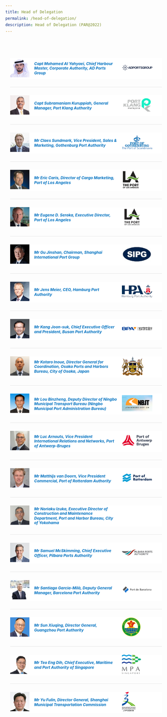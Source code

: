 ```yaml
---
title: Head of Delegation
permalink: /head-of-delegation/
description: Head of Delegation (PAR@2022)
---
```

<style>
	body {font-size:14px;line-height:1.42857143;}
	h1, h2, h3, h4, h5, h6 {line-height:1.1;}
	a[href$=".pdf"] {margin-left:0;}
	a[href$=".pdf"]:before {display:none;}
	.content p, .content li {margin:0 0 15px;font-size:inherit;line-height:inherit;}
	.mobile {display:block!important;}
	.desktop {display:none!important;}
	.navbar-end, .is-search-bar {display:none;}
	#main-content .bp-section {padding:0;}
	#main-content .bp-section-pagetitle {display:none;}
	#main-content .bp-container {width:100%;max-width:100%;min-height:250px;padding:0!important;}
	#main-content .bp-container .row {margin:0;}
	#main-content .bp-container .col {padding:0;}
	#main-content .col.is-8 {width:100%;margin:0;}
	#main-content .col.is-1 {display:none;}
	@media(min-width:1280px) {
		.mobile {display:none!important;}
		.desktop {display:block!important;}
	}
	
	.par-main {padding:35px 15px;margin:0 auto;}
	.par-main .par-list-none {list-style:none;margin:0;}
	@media(min-width:992px) {
		.par-main {max-width:970px;}
	}
	@media(min-width:1024px) {
		.par-main {padding:35px 0;}
	}
	@media(min-width:1440px) {
		.par-main {max-width:1280px;}
	}
	
	.accordion {padding:25px 0;border-bottom:1px solid #e3e3e3;}
	.accordion:last-child {border:0;}
	.accordion .bp-accordion-header, .accordion .bp-accordion-header:hover, .accordion .bp-accordion-header:focus {color:#fff;text-decoration:none;}
	.accordion .bp-accordion-button {color:#fff;}
	.bp-accordion-button:before, .sgds-icon-chevron-up, .sgds-icon-minus .sgds-icon-chevron-down {display:none;}
	.sgds-icon-minus .sgds-icon-chevron-up {display:block;}
	.speaker-img-wrapper {display:table;width:100%;background: #fff;}
	.speaker-img-wrapper > div, .speaker-img-wrapper h5 {display: table-cell;vertical-align: middle;}
	.speaker-img-wrapper .speaker-img {width:60px;height:60px;}
	.speaker-img-wrapper h5 {padding:0 15px;font-size:12px;font-weight:700;line-height:1.2;color:#0071c0;}
	.speaker-img-wrapper .org-logo {width: 20%;}
	.speaker-img-wrapper .org-logo img {width:auto;height: auto;margin:0 15px 0 auto;}
	.speaker-img-wrapper .icon-wrapper {width:30px;color: #0fa678;}
	.speaker-content {padding:30px;background: #f6f6f6;}
	.speaker-content h6 {color: #0071c0;font-weight: 700;margin:0 0 15px;}
	.speaker-content p {margin:0 0 15px;font-size:14px;line-height:24px;}
	.sgds-icon-minus .speaker-img-wrapper {background:#002b5f;}
	.sgds-icon-minus h5, .sgds-icon-minus .icon-wrapper {color:#fff;}
	.bp-accordion-body {display:block!important;position:relative;max-height:0;overflow:hidden;transition:.6s all;}
	a.sgds-icon-minus + .bp-accordion-body {max-height:2000px;}
	@media(min-768px) {
		.speaker-img-wrapper h5 {font-size:14px;}
	}
</style>
<div class="par-main">
	<div class="accordion">
		<a href="#!" class="bp-accordion-header bp-accordion-button" role="button" aria-expanded="true">
			<div class="speaker-img-wrapper">
				<div class="speaker-img">
					<img height="60" width="60" src="/images/Event2023/Delegation/mohamed-al-yahyaei.jpg" alt="Capt Mohamed AI Yahyaei">
				</div>
				<h5>Capt Mohamed AI Yahyaei, Chief Harbour Master, Corporate Authority, AD Ports Group</h5>
				<div class="org-logo"><img height="60" width="60" src="/images/Event2023/LogoOfPorts/logo-ad.png" alt="Logo of AD"></div>
				<div class="icon-wrapper">
					<i class="sgds-icon sgds-icon-chevron-up"></i>
					<i class="sgds-icon sgds-icon-chevron-down"></i>
				</div>
			</div>
		</a>
		<div class="bp-accordion-body">
			<div class="speaker-content">
				<h6>Delegate's Bio:</h6>
				<p>Mohamed Al Yahyaei is Chief Harbour Master in AD Ports Group, where the main function is to ensure implementation of applicable national and international maritime laws and regulations. He manages safely traffic of all vessels, all marine activities, and operations within Abu Dhabi Ports limits’ as per the regulatory requirements to remain competitive with the times in response to global shifts in maritime.</p>
				<p>He is also the Member of the Waterfront Regulatory Committee in the Emirate of Abu Dhabi, in addition to a member of a committee to abandoned and violating ships removal at the country level.</p>
				<p>With more than 12 years’ experience in field of maritime shipping, administrations, port marine management, services and HSSE experience, he has held several positions onboard vessels, including seagoing vessels and port services vessels. He has worked as marine pilot and an auditor amassed significant experience in the onshore and offshore industry.</p>
			</div>
		</div>
	</div>
	<div class="accordion">
		<a href="#!" class="bp-accordion-header bp-accordion-button" role="button" aria-expanded="true">
			<div class="speaker-img-wrapper">
				<div class="speaker-img">
					<img height="60" width="60" src="/images/Event2023/Delegation/subramaniam-kuruppiah.jpg" alt="Capt Subramaniam Kuruppiah">
				</div>
				<h5>Capt Subramaniam Kuruppiah, General Manager, Port Klang Authority</h5>
				<div class="org-logo"><img height="60" width="60" src="/images/Event2023/LogoOfPorts/logo-of-klang.jpg" alt="Logo of Klang"></div>
				<div class="icon-wrapper">
					<i class="sgds-icon sgds-icon-chevron-up"></i>
					<i class="sgds-icon sgds-icon-chevron-down"></i>
				</div>
			</div>
		</a>
		<div class="bp-accordion-body">
			<div class="speaker-content">
				<h6>Delegate's Bio:</h6>
				<p>Captain K. Subramaniam began his career in the Merchant Marine in 1981 obtaining his Captaincy in 1992. He joined Port Klang Authority in 1994 as a Harbour Pilot and held several designations before being appointed the General Manager in 2016 becoming the 1st scholar sponsored by PKA to head the organization.</p>
				<p>He is currently the President of the International Association of Ports &amp; Harbours (IAPH), Advisory Board Member of APEC Port Services Network and Secretary General of Eastern Dredging Association EADA.</p>
			</div>
		</div>
	</div>
	<div class="accordion">
		<a href="#!" class="bp-accordion-header bp-accordion-button" role="button" aria-expanded="true">
			<div class="speaker-img-wrapper">
				<div class="speaker-img">
					<img height="60" width="60" src="/images/Event2023/Delegation/claes-sundmark.jpg" alt="Mr Claes Sundmark">
				</div>
				<h5>Mr Claes Sundmark, Vice President, Sales &amp; Marketing, Gothenburg Port Authority</h5>
				<div class="org-logo"><img height="60" width="60" src="/images/Event2023/LogoOfPorts/logo-gothenburg.jpg" alt="Logo of Gothenburg"></div>
				<div class="icon-wrapper">
					<i class="sgds-icon sgds-icon-chevron-up"></i>
					<i class="sgds-icon sgds-icon-chevron-down"></i>
				</div>
			</div>
		</a>
		<div class="bp-accordion-body">
			<div class="speaker-content">
				<h6>Delegate's Bio:</h6>
				<p>Mr. Sundmark holds a bachelor’s degree of Science in Economics and Business Administration from the University of Orebro in Sweden. He joined the Port of Gothenburg as Vice President &amp; Sales Director in 2000. 2010 the Port of Gothenburg changed its structure from terminal operation into the traditional role of a Port Authority. Mr. Sundmark was than appointed to Vice President, Sales &amp; Marketing at the new Gothenburg Port Authority. Prior to this he filled various positions at intermodal rail operators in Switzerland and Sweden.</p>
			</div>
		</div>
	</div>
	<div class="accordion">
		<a href="#!" class="bp-accordion-header bp-accordion-button" role="button" aria-expanded="true">
			<div class="speaker-img-wrapper">
				<div class="speaker-img">
					<img height="60" width="60" src="/images/Event2023/Delegation/eric-caris.jpg" alt="Mr Eric Caris">
				</div>
				<h5>Mr Eric Caris, Director of Cargo Marketing, Port of Los Angeles</h5>
				<div class="org-logo"><img height="60" width="60" src="/images/Event2023/LogoOfPorts/logo-la.jpg" alt="Logo of LA"></div>
				<div class="icon-wrapper">
					<i class="sgds-icon sgds-icon-chevron-up"></i>
					<i class="sgds-icon sgds-icon-chevron-down"></i>
				</div>
			</div>
		</a>
		<div class="bp-accordion-body">
			<div class="speaker-content">
				<h6>Delegate's Bio:</h6>
				<p>As Director of Cargo Marketing for the Port of Los Angeles, Eric Caris is responsible for marketing, sales, and promotional programs designed to attract and retain shipping business to the Port. A significant activity involves the negotiation of container terminal leases in collaboration with the Cargo and Industrial Real Estate Division. On the efficiency side, Cargo Marketing plays an integral part of implementing the Port Optimizer™ program, which provides supply chain stakeholders with added visibility to the supply chain.</p>
				<p>Caris played an active role in the research and development of the Port’s Alternative Maritime Power® (AMP®) program, a groundbreaking technology to reduce ship emissions, launched in 2004. Instead of burning diesel fuel while berthed, AMP ships “plug in” to shoreside electrical power, which results in the elimination of two tons of air emissions each day a ship is docked.</p>
			</div>
		</div>
	</div>
	<div class="accordion">
		<a href="#!" class="bp-accordion-header bp-accordion-button" role="button" aria-expanded="true">
			<div class="speaker-img-wrapper">
				<div class="speaker-img">
					<img height="60" width="60" src="/images/Event2023/Delegation/eugene-seroka.jpg" alt="Mr Eugene D. Seroka">
				</div>
				<h5>Mr Eugene D. Seroka, Executive Director, Port of Los Angeles</h5>
				<div class="org-logo"><img height="60" width="60" src="/images/Event2023/LogoOfPorts/logo-of-la.jpg" alt="Logo of Los Angeles"></div>
				<div class="icon-wrapper">
					<i class="sgds-icon sgds-icon-chevron-up"></i>
					<i class="sgds-icon sgds-icon-chevron-down"></i>
				</div>
			</div>
		</a>
		<div class="bp-accordion-body">
			<div class="speaker-content">
				<h6>Delegate's Bio:</h6>
				<p>Gene Seroka is the Executive Director of the Port of Los Angeles, the busiest container port in North America. Nominated by Los Angeles Mayor Eric Garcetti on May 27, 2014, and confirmed by the Los Angeles City Council on June 11, 2014, the Port has experienced a series of historic, record-breaking performances since his appointment.</p>
				<p>Gene Seroka is the Executive Director of the Port of Los Angeles, the busiest container port in North America. Confirmed by Los Angeles City Council in June 2014, the Port has experienced a series of historic, record-breaking performances since his appointment.</p>
				<p>As Executive Director, Seroka interacts with a wide range of stakeholders, including Port customers around the globe, industry partners, elected and appointed officials at all levels, business leaders and local residents. A respected global trade expert, Seroka has advocated for rules-based trade agreements that benefit American exporters and manufacturers.</p>
				<p>Since the pandemic-induced buying surge generated by American consumers in the second half of 2020, the Port of Los Angeles has eclipsed multiple monthly cargo records and recorded eight out of 10 highest-performing quarters in its 115-year history. The Port set two new milestones for the Western Hemisphere in June 2021 as the first port to process 10 million Twenty-Foot Equivalent Units (TEUs) in a 12-month period and in May 2021 the first port to process 1 million TEUs in a single month.</p>
				<p>Seroka has distinguished himself as a leader throughout his illustrious career in shipping, global logistics and executive management. He received the esteemed Stanley T. Olafson Award from the Los Angeles Area Chamber of Commerce in 2023, recognizing his work in the world trade industry and leadership of the nation’s busiest container port. The Containerization &amp; Intermodal Institute named Seroka the 2021 recipient of the Connie Award, one the most coveted honors in the maritime industry. Lloyd’s List has recognized Seroka as the preeminent source on the supply chain, which earned him a spot in the 2021 Top 100 most influential people in shipping. Also in 2021, the Inland Empire Economic Partnership honored Seroka with its Lifetime Achievement Award, recognizing decades of leadership and accomplishments in the supply chain, logistics and maritime industry. Seroka has been named one of the most influential people in Los Angeles by the Los Angeles Business Journal and featured on the LA500 list each year since 2016.</p>
				<p>In 2020, Supply Chain Dive named Seroka Executive of the Year for his leadership throughout the pandemic. Throughout the pandemic, Seroka—who lived in China during the 2002-2004 SARS epidemic—led the Port’s response to the global health crisis, keeping cargo flowing as an essential service to the nation. In March 2020, former Mayor Eric Garcetti named Seroka the Chief Logistics Officer for the City of Los Angeles, while concurrently serving as the Port’s Executive Director.</p>
			</div>
		</div>
	</div>
	<div class="accordion">
		<a href="#!" class="bp-accordion-header bp-accordion-button" role="button" aria-expanded="true">
			<div class="speaker-img-wrapper">
				<div class="speaker-img">
					<img height="60" width="60" src="/images/Event2023/Delegation/gu-jinshan.jpg" alt="Mr Gu Jinshan">
				</div>
				<h5>Mr Gu Jinshan, Chairman, Shanghai International Port Group</h5>
				<div class="org-logo"><img height="60" width="60" src="/images/Event2023/LogoOfPorts/logo-sipg.jpg" alt="Logo of SIPG"></div>
				<div class="icon-wrapper">
					<i class="sgds-icon sgds-icon-chevron-up"></i>
					<i class="sgds-icon sgds-icon-chevron-down"></i>
				</div>
			</div>
		</a>
		<div class="bp-accordion-body">
			<div class="speaker-content">
				<h6>Delegate's Bio:</h6>
				<p>Gu Jinshan is Chairman of Shanghai International Port (Group) Co., Ltd (SIPG).</p>
				<p>President of China Ports and Harbors Association. He served successively as Director General of Shanghai Water Resources Bureau (Shanghai Oceanic Administration), Director General of Shanghai Housing and Urban-Rural Development Administration Commission, and Deputy Secretary-General of Shanghai Municipal People’s Government.</p>
			</div>
		</div>
	</div>
	<div class="accordion">
		<a href="#!" class="bp-accordion-header bp-accordion-button" role="button" aria-expanded="true">
			<div class="speaker-img-wrapper">
				<div class="speaker-img">
					<img height="60" width="60" src="/images/Event2023/Delegation/jens-meier.jpg" alt="Mr Jens Meier">
				</div>
				<h5>Mr Jens Meier, CEO, Hamburg Port Authority</h5>
				<div class="org-logo"><img height="60" width="60" src="/images/Event2023/LogoOfPorts/logo-hamburg.jpg" alt="Logo of Hamburg"></div>
				<div class="icon-wrapper">
					<i class="sgds-icon sgds-icon-chevron-up"></i>
					<i class="sgds-icon sgds-icon-chevron-down"></i>
				</div>
			</div>
		</a>
		<div class="bp-accordion-body">
			<div class="speaker-content">
				<h6>Delegate's Bio:</h6>
				<p>Jens Meier has been CEO of the Hamburg Port Authority (HPA) since 2008. With more than 25 years of experience in the port, logistics, finance and IT sectors, the computer science graduate is a recognized leader in the maritime industry. His previous professional positions include board positions at Fiege Holding, the tts Group, Systematics AG (later EDS) or Soft-ware Design &amp; Management AG (Ernst &amp; Young Group). In May 2019, Jens Meier was elected Vice-President of the International Association of Ports and Harbors (IAPH), responsible for Europe, since the end of 2021 temporarily for Africa as well. Jens Meier is a frequent speaker with a large media outreach, in particular on future maritime affairs and in the area of digitalisation.</p>
				<p>With regard to his voluntary commitment, Jens Meier is a founding board member of the Hamburger Informatik Forum e.V. (Hamburg Informatics Forum). He is also a member of several supervisory boards and boards of trustees. From 2015 to 2018 he served as president of Hamburger Sport Verein e.V. (HSV).</p>
			</div>
		</div>
	</div>
	<div class="accordion">
		<a href="#!" class="bp-accordion-header bp-accordion-button" role="button" aria-expanded="true">
			<div class="speaker-img-wrapper">
				<div class="speaker-img">
					<img height="60" width="60" src="/images/Event2023/Delegation/kang-joon-suk.jpg" alt="Mr Kang Joon-suk">
				</div>
				<h5>Mr Kang Joon-suk, Chief Executive Officer and President, Busan Port Authority</h5>
				<div class="org-logo"><img height="60" width="60" src="/images/Event2022/LogoOfPorts/logo-busan.png" alt="Logo of Busan"></div>
				<div class="icon-wrapper">
					<i class="sgds-icon sgds-icon-chevron-up"></i>
					<i class="sgds-icon sgds-icon-chevron-down"></i>
				</div>
			</div>
		</a>
		<div class="bp-accordion-body">
			<div class="speaker-content">
				<h6>Delegate's Bio:</h6>
				<p>Mr Kang is the CEO &amp; President of Busan Port Authority since September 2021. Prior to this, Mr Kang was the Vice Minister in the Ministry of Oceans and Fisheries, President in the National Institute of Fisheries Science, Deputy Minister in the Fisheries Policy Office, Ministry of Oceans and Fisheries, and Director General of Maritime Affairs in the National Oceanic and Atmospheric Administration, USA.</p>
			</div>
		</div>
	</div>
	<div class="accordion">
		<a href="#!" class="bp-accordion-header bp-accordion-button" role="button" aria-expanded="true">
			<div class="speaker-img-wrapper">
				<div class="speaker-img">
					<img height="60" width="60" src="/images/Event2023/Delegation/kotaro-inoue.jpg" alt="Mr Kotaro Inoue">
				</div>
				<h5>Mr Kotaro Inoue, Director General for Coordination, Osaka Ports and Harbors Bureau, City of Osaka, Japan</h5>
				<div class="org-logo"><img height="60" width="60" src="/images/Event2023/LogoOfPorts/logo-osaka.png" alt="Logo of Osaka"></div>
				<div class="icon-wrapper">
					<i class="sgds-icon sgds-icon-chevron-up"></i>
					<i class="sgds-icon sgds-icon-chevron-down"></i>
				</div>
			</div>
		</a>
		<div class="bp-accordion-body">
			<div class="speaker-content">
				<h6>Delegate's Bio:</h6>
				<p>Mr Inoue is the currently the Director General for Coordination, Osaka Ports and Harbors Bureau, City of Osaka. Prior to this, Mr Inoue was the Director of General Affairs Division in the Public Health Bureau, City of Osaka. Mr Inoue also previously held positions as the Director of Planning Division in the Office of the Mayor, City of Osaka, Director for Dementia Policy and Community Comprehensive Care Promotion in the Social Welfare Bureau, City of Osaka.</p>
			</div>
		</div>
	</div>
	<div class="accordion">
		<a href="#!" class="bp-accordion-header bp-accordion-button" role="button" aria-expanded="true">
			<div class="speaker-img-wrapper">
				<div class="speaker-img">
					<img height="60" width="60" src="/images/Event2023/Delegation/lou-binzheng.jpg" alt="Mr Lou Binzheng">
				</div>
				<h5>Mr Lou Binzheng, Deputy Director of Ningbo Municipal Transport Bureau (Ningbo Municipal Port Administration Bureau)</h5>
				<div class="org-logo"><img height="60" width="60" src="/images/Event2022/LogoOfPorts/logo-ningbo.png" alt="Logo of Ningbo"></div>
				<div class="icon-wrapper">
					<i class="sgds-icon sgds-icon-chevron-up"></i>
					<i class="sgds-icon sgds-icon-chevron-down"></i>
				</div>
			</div>
		</a>
		<div class="bp-accordion-body">
			<div class="speaker-content">
				<h6>Delegate's Bio:</h6>
				<p>Mr. Lou Binzheng is the Deputy Director General of Ningbo Port Administration Bureau. He was appointed to Ningbo Municipal Transport Bureau (Ningbo Port Administration Bureau) in November 2016, and is in charge of comprehensive transportation coordination, multimodal transportation, port administration, and shipping industry development, etc. He has been committed to the digital construction of ports, organizing and promoting the Port Goods Safety Supervision Application System to enhance the level of intrinsic safety in the whole port area. He actively promotes the upgrading of port and shipping logistics industry and the integrated development of port, city and industry.</p>
			</div>
		</div>
	</div>
	<div class="accordion">
		<a href="#!" class="bp-accordion-header bp-accordion-button" role="button" aria-expanded="true">
			<div class="speaker-img-wrapper">
				<div class="speaker-img">
					<img height="60" width="60" src="/images/Event2023/Delegation/luc-arnouts.jpg" alt="Mr Luc Arnouts">
				</div>
				<h5>Mr Luc Arnouts, Vice President International Relations and Networks, Port of Antwerp-Bruges</h5>
				<div class="org-logo"><img height="60" width="60" src="/images/Event2023/LogoOfPorts/logo-antwerp.png" alt="Logo of Antwerp Bruges"></div>
				<div class="icon-wrapper">
					<i class="sgds-icon sgds-icon-chevron-up"></i>
					<i class="sgds-icon sgds-icon-chevron-down"></i>
				</div>
			</div>
		</a>
		<div class="bp-accordion-body">
			<div class="speaker-content">
				<h6>Delegate's Bio:</h6>
				<p>Mr. Luc Arnouts was born on November 26th 1962 and lives close to Antwerp, Belgium.</p>
				<p>He is married and has three children.</p>
				<p>He obtained a Master in Law at the University of Antwerp and a Master in General Management at the University of Ghent.  He has been active in the port and logistics sector ever since.</p>
				<p>He started his career and gained operational experience in stevedoring, warehousing and ocean freight forwarding at the logistics company Group Katoennatie from 1986 until 1992.</p>
				<p>In 1992, he moved to SGS-Group Belgium where he officiated as General Manager of SGS-Van Bree.  He was Member of the Central Management Committee and the Strategic Committee.  He was in charge of the logistics and port handling business of SGS in Belgium.</p>
				<p>Aviapartner, European leading airport handling company became his new employer in 2000, where he held the position of VP Cargo Handling Europe and was Member of the Central Board.</p>
				<p>In 2007, he joined the Antwerp Port Authority as Chief Commercial Officer. Since mid 2017 he holds the function of Vice President International Relations and Networks.</p>
			</div>
		</div>
	</div>
	<div class="accordion">
		<a href="#!" class="bp-accordion-header bp-accordion-button" role="button" aria-expanded="true">
			<div class="speaker-img-wrapper">
				<div class="speaker-img">
					<img height="60" width="60" src="/images/Event2023/Delegation/matthijs-van-doorn.jpg" alt="Mr Matthijs van Doorn">
				</div>
				<h5>Mr Matthijs van Doorn, Vice President Commercial, Port of Rotterdam Authority</h5>
				<div class="org-logo"><img height="60" width="60" src="/images/Event2023/LogoOfPorts/logo-rotterdam.jpg" alt="Logo of Rotterdam"></div>
				<div class="icon-wrapper">
					<i class="sgds-icon sgds-icon-chevron-up"></i>
					<i class="sgds-icon sgds-icon-chevron-down"></i>
				</div>
			</div>
		</a>
		<div class="bp-accordion-body">
			<div class="speaker-content">
				<h6>Delegate's Bio:</h6>
				<p>Matthijs van Doorn is Vice President Commercial at the Port of Rotterdam Authority since 1 March 2022.</p>
				<p>In this role, Matthijs is commercially responsible for containers, warehousing &amp; distribution, breakbulk, logistics, dry &amp; liquid bulk and port &amp; maritime services. Customer engagement, stakeholder management and networking form an important element of the role as well as high level governmental contacts (local, national and international).</p>
				<p>As non-executive member of the board of Port of Rotterdam, Matthijs is committed to the transformation of the port and industrial complex into the sustainable port of the future for the generations to come.</p>
				<p>In the preceding seven years, Matthijs was responsible for developing the inland network as Director Logistics and built an extensive network in the logistics industry in The Netherlands, Germany, Austria and Switzerland. He was also involved in setting up the digital strategy and responsible for the digital portfolio of the Port of Rotterdam Authority.</p>
				<p>Before joining the Port of Rotterdam Authority Matthijs had worked in various commercial positions at TNT Express. Besides his knowledge of the logistics sector, his experience includes complex projects in digitisation, sales and supply chain optimisation.</p>
				<p>Matthijs is internationally orientated. Apart from his career in an international business environment, Matthijs grew up in Germany and spent half a year living in Brazil.</p>
			</div>
		</div>
	</div>
	<div class="accordion">
		<a href="#!" class="bp-accordion-header bp-accordion-button" role="button" aria-expanded="true">
			<div class="speaker-img-wrapper">
				<div class="speaker-img">
					<img height="60" width="60" src="/images/Event2023/Delegation/noriaku-izuka.jpg" alt="Mr Noriaku Izuka">
				</div>
				<h5>Mr Noriaku Izuka, Executive Director of Construction and Maintenance Department, Port and Harbor Bureau, City of Yokohama</h5>
				<div class="org-logo"><!--<img alt="Logo of Yokohama" src="/images/Event2022/LogoOfPorts/logo-yokohama.png" width="60" height="60">--></div>
				<div class="icon-wrapper">
					<i class="sgds-icon sgds-icon-chevron-up"></i>
					<i class="sgds-icon sgds-icon-chevron-down"></i>
				</div>
			</div>
		</a>
		<div class="bp-accordion-body">
			<div class="speaker-content">
				<h6>Delegate's Bio:</h6>
				<p>IZUKA Noriaki serves as the Executive Director of the Construction and Maintenance Department at the Port and Harbor Bureau, City of Yokohama. In April 2016, he assumed the role of Director of the Coastal Maintenance Division within the Construction and Maintenance Department. In April 2018, he became the Director of the First Construction Division, furthering his contributions to the city's port infrastructure. In April 2019, he was seconded to the Yokohama-Kawasaki International Port Corporation, broadening his scope to international port operations. Due to his dedication and expertise, he was appointed as the Executive Director of Construction and Maintenance Department, Port and Harbor Bureau, City of Yokohama in April 2023.</p>
			</div>
		</div>
	</div>
	<div class="accordion">
		<a href="#!" class="bp-accordion-header bp-accordion-button" role="button" aria-expanded="true">
			<div class="speaker-img-wrapper">
				<div class="speaker-img">
					<img height="60" width="60" src="/images/Event2023/Delegation/samuel-mcskimming.jpg" alt="Mr Samuel McSkimming">
				</div>
				<h5>Mr Samuel McSkimming, Chief Executive Officer, Pilbara Ports Authority</h5>
				<div class="org-logo"><img height="60" width="60" src="/images/Event2023/LogoOfPorts/logo-pilbara.png" alt="Logo of Pilbara"></div>
				<div class="icon-wrapper">
					<i class="sgds-icon sgds-icon-chevron-up"></i>
					<i class="sgds-icon sgds-icon-chevron-down"></i>
				</div>
			</div>
		</a>
		<div class="bp-accordion-body">
			<div class="speaker-content">
				<h6>Delegate's Bio:</h6>
				<p>Mr McSkimming was appointed CEO of Pilbara Ports Authority in May 2023. He has extensive experience in leading all aspects of multi-user bulk infrastructure, including in operations, marketing, commercial negotiation, and corporate affairs. Prior to joining Pilbara Ports, Mr McSkimming was in an executive general management role in bulk export railroads. Mr McSkimming has a background in competition law and regulatory economics, and has studied at Harvard Business School and the University of New South Wales, where he obtained a Bachelor of Arts/Bachelor of Laws (Hons).</p>
			</div>
		</div>
	</div>
	<div class="accordion">
		<a href="#!" class="bp-accordion-header bp-accordion-button" role="button" aria-expanded="true">
			<div class="speaker-img-wrapper">
				<div class="speaker-img">
					<img height="60" width="60" src="/images/Event2023/Delegation/santiago-garcia-mila.jpg" alt="Mr Santiago Garcia-Milà">
				</div>
				<h5>Mr Santiago Garcia-Milà, Deputy General Manager, Barcelona Port Authority</h5>
				<div class="org-logo"><img height="60" width="60" src="/images/Event2023/LogoOfPorts/logo-of-barcelona.jpg" alt="Logo of Barcelona"></div>
				<div class="icon-wrapper">
					<i class="sgds-icon sgds-icon-chevron-up"></i>
					<i class="sgds-icon sgds-icon-chevron-down"></i>
				</div>
			</div>
		</a>
		<div class="bp-accordion-body">
			<div class="speaker-content">
				<h6>Delegate's Bio:</h6>
				<p>Master’s degree in Economics and Business Administration from the University of Barcelona and two postgraduate studies: Marketing Strategy (ESADE) and General Management (IESE).</p>
				<p>He is the Deputy General Manager of Innovation and Business Strategy of the Port of Barcelona; immediate Past President of International Association of Ports and Harbours (IAPH); he was ESPO (European Sea Ports Organisation) Chairman from 2012 to 2016, Chairman of the Port Governance Committee from 2016 to 2020, Chairman of Intermodal and Logistics Committee from 2008 to 2012 and member of the Executive Committee from 2008 to now; President of PortIC, the Barcelona’s Port Community System; Chief Executive Officer of tmZ, Zaragoza Inland Terminal; Associate lecturer in International Marketing at the University of Barcelona and was named economist of the year 2017 of the College of Economists of Catalunya.</p>
			</div>
		</div>
	</div>
	<div class="accordion">
		<a href="#!" class="bp-accordion-header bp-accordion-button" role="button" aria-expanded="true">
			<div class="speaker-img-wrapper">
				<div class="speaker-img">
					<img height="60" width="60" src="/images/Event2023/Delegation/sun-xiuqing.jpg" alt="Mr Sun Xiuqing">
				</div>
				<h5>Mr Sun Xiuqing, Director General, Guangzhou Port Authority</h5>
				<div class="org-logo"><img height="60" width="60" src="/images/Event2022/LogoOfPorts/logo-guangzhou.jpg" alt="Logo of Guangzhou"></div>
				<div class="icon-wrapper">
					<i class="sgds-icon sgds-icon-chevron-up"></i>
					<i class="sgds-icon sgds-icon-chevron-down"></i>
				</div>
			</div>
		</a>
		<div class="bp-accordion-body">
			<div class="speaker-content">
				<h6>Delegate's Bio:</h6>
				<p>Mr. Sun Xiuqing received a master degree in International Journalism from Shanghai Foreign Studies University and an MPA degree from Harvard University. He joined Guangzhou Port Authority as Director General in 2021. Prior to that, he served as Deputy Director of the Administrative Committee of Guangzhou Development Zone, General Director of Guangzhou Airport Economic Zone Management Committee, and Deputy Secretary-General of Guangzhou Municipal Government. He has been in charge of international trade and economic cooperation, finance and economics, economic development, investment promotion and foreign exchange. He has rich experience in international trade and economic cooperation, investment promotion as well as in airport economic zone and port economic zone development.</p>
			</div>
		</div>
	</div>
	<div class="accordion">
		<a href="#!" class="bp-accordion-header bp-accordion-button" role="button" aria-expanded="true">
			<div class="speaker-img-wrapper">
				<div class="speaker-img">
					<img height="60" width="60" src="/images/Event2023/Delegation/teo-eng-dih.jpg" alt="Mr Teo Eng Dih">
				</div>
				<h5>Mr Teo Eng Dih, Chief Executive, Maritime and Port Authority of Singapore</h5>
				<div class="org-logo"><img height="60" width="60" src="/images/Event2023/LogoOfPorts/logo-mpa.jpg" alt="Logo of MPA"></div>
				<div class="icon-wrapper">
					<i class="sgds-icon sgds-icon-chevron-up"></i>
					<i class="sgds-icon sgds-icon-chevron-down"></i>
				</div>
			</div>
		</a>
		<div class="bp-accordion-body">
			<div class="speaker-content">
				<h6>Delegate's Bio:</h6>
				<p>Mr Teo was appointed Chief Executive, Maritime and Port Authority of Singapore from 5 September 2022. Prior to this, Mr Teo was Deputy Secretary (Policy) in the Ministry of Defence.</p>
				<p>Mr Teo had served in various government agencies in the areas of Policy and Planning, Manpower, Strategy, Technology, Energy, Climate Change, Enterprise Services and International Trade. He was Special Assistant to then-Deputy Prime Minister Teo Chee Hean from 2016 to 2018.</p>
				<p>He is a volunteer with SAFRA, an association looking after the needs of national servicemen.</p>
				<p>He took up the Trade Development Board Scholarship in 1999 and obtained a Master’s in Chemical Engineering with a Year Abroad (First Class) from Imperial College London. He was awarded the Fulbright Scholarship in 2012 and graduated with a Master in Public Administration from the Kennedy School of Government, Harvard University. Mr Teo attended the Eisenhower Fellowships Global Program in 2022.</p>
				<p>For his contributions to Public Service, Mr Teo was awarded the Public Administration Medal (Silver) in 2021.</p>
			</div>
		</div>
	</div>
	<div class="accordion">
		<a href="#!" class="bp-accordion-header bp-accordion-button" role="button" aria-expanded="true">
			<div class="speaker-img-wrapper">
				<div class="speaker-img">
					<img height="60" width="60" src="/images/Event2023/Delegation/yu-fulin.jpg" alt="Mr Yu Fulin">
				</div>
				<h5>Mr Yu Fulin, Director General, Shanghai Municipal Transportation Commission</h5>
				<div class="org-logo"><img height="60" width="60" src="/images/Event2022/LogoOfPorts/logo-shanghai.jpg" alt="Logo of Shanghai"></div>
				<div class="icon-wrapper">
					<i class="sgds-icon sgds-icon-chevron-up"></i>
					<i class="sgds-icon sgds-icon-chevron-down"></i>
				</div>
			</div>
		</a>
		<div class="bp-accordion-body">
			<div class="speaker-content">
				<h6>Delegate's Bio:</h6>
				<p>Yu Fulin served as the Deputy Director General of the Shanghai Housing and Urban-Rural Development Administration Commission, the Deputy Director General of the Shanghai Municipal Transportation Commission, the Director General of the Shanghai Municipal Road Transport Administrative Bureau, etc.</p>
				<p>Yu Fulin currently serves as the Director General of the Shanghai Municipal Transportation Commission.</p>
			</div>
		</div>
	</div>
</div>
